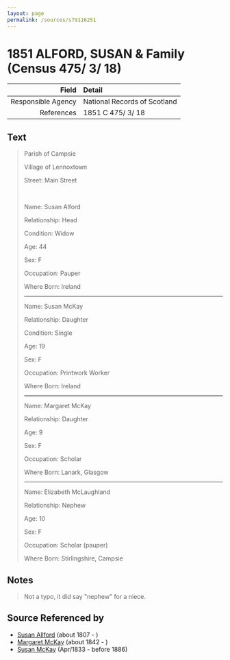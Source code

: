 ```yaml
---
layout: page
permalink: /sources/s79116251
---
```


# 1851 ALFORD, SUSAN & Family (Census 475/ 3/ 18)

Field | Detail
---:|:---
Responsible Agency | National Records of Scotland
References | 1851 C 475/ 3/ 18

## Text

> Parish of Campsie
>
> Village of Lennoxtown
>
> Street: Main Street
>
> <br/>
>
> Name: Susan Alford
>
> Relationship: Head
>
> Condition: Widow
>
> Age: 44
>
> Sex: F
>
> Occupation: Pauper
>
> Where Born: Ireland
>
> ---
>
> Name: Susan McKay
>
> Relationship: Daughter
>
> Condition: Single
>
> Age: 19
>
> Sex: F
>
> Occupation: Printwork Worker
>
> Where Born: Ireland
>
> ---
>
> Name: Margaret McKay
>
> Relationship: Daughter
>
> Age: 9
>
> Sex: F
>
> Occupation: Scholar
>
> Where Born: Lanark, Glasgow
>
> ---
>
> Name: Elizabeth McLaughland
>
> Relationship: Nephew
>
> Age: 10
>
> Sex: F
>
> Occupation: Scholar (pauper)
>
> Where Born: Stirlingshire, Campsie
>

## Notes

> Not a typo, it did say "nephew" for a niece.
>


## Source Referenced by

* [Susan Allford](../people/@24534213@-susan-allford-b1807-d.md) (about 1807 - )
* [Margaret McKay](../people/@76218830@-margaret-mckay-b1842-d.md) (about 1842 - )
* [Susan McKay](../people/@29671874@-susan-mckay-b1833-4-d1886.md) (Apr/1833 - before 1886)
